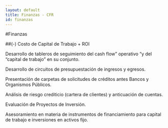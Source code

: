 ```yaml
---
layout: default
title: Finanzas - CFR
id: finanzas
---
```


#Finanzas

##(-) Costo de Capital de Trabajo + ROI

Desarrollo de tableros de seguimiento del cash flow” operativo “y del “capital de trabajo” en su conjunto.

Desarrollo de circuitos de presupuestación de ingresos y egresos.

Presentación de carpetas de solicitudes de créditos antes Bancos y Organismos  Públicos.

Análisis  de riesgo crediticio (cartera de clientes) y anticuación de cuentas.

Evaluación de Proyectos de Inversión.

Asesoramiento en materia de instrumentos de financiamiento para capital de trabajo e inversiones en activos fijo.
